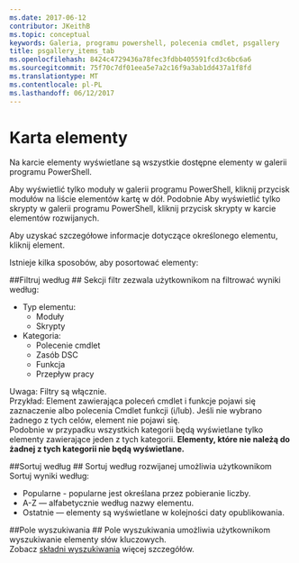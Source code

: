 ```yaml
---
ms.date: 2017-06-12
contributor: JKeithB
ms.topic: conceptual
keywords: Galeria, programu powershell, polecenia cmdlet, psgallery
title: psgallery_items_tab
ms.openlocfilehash: 8424c4729436a78fec3fdbb405591fcd3c6bc6a6
ms.sourcegitcommit: 75f70c7df01eea5e7a2c16f9a3ab1dd437a1f8fd
ms.translationtype: MT
ms.contentlocale: pl-PL
ms.lasthandoff: 06/12/2017
---
```

<a name="items-tab"></a>Karta elementy
==========

Na karcie elementy wyświetlane są wszystkie dostępne elementy w galerii programu PowerShell.

Aby wyświetlić tylko moduły w galerii programu PowerShell, kliknij przycisk modułów na liście elementów kartę w dół.  Podobnie Aby wyświetlić tylko skrypty w galerii programu PowerShell, kliknij przycisk skrypty w karcie elementów rozwijanych.  

Aby uzyskać szczegółowe informacje dotyczące określonego elementu, kliknij element.

Istnieje kilka sposobów, aby posortować elementy:

##<a name="filter-by"></a>Filtruj według ##
Sekcji filtr zezwala użytkownikom na filtrować wyniki według:
* Typ elementu:
    * Moduły
    * Skrypty
* Kategoria:
    * Polecenie cmdlet
    * Zasób DSC
    * Funkcja
    * Przepływ pracy

Uwaga: Filtry są włącznie.  
Przykład: Element zawierająca poleceń cmdlet i funkcje pojawi się zaznaczenie albo polecenia Cmdlet funkcji (i/lub).  Jeśli nie wybrano żadnego z tych celów, element nie pojawi się.  
Podobnie w przypadku wszystkich kategorii będą wyświetlane tylko elementy zawierające jeden z tych kategorii. **Elementy, które nie należą do żadnej z tych kategorii nie będą wyświetlane.**

##<a name="sort-by"></a>Sortuj według ## 
Sortuj według rozwijanej umożliwia użytkownikom Sortuj wyniki według:
* Popularne - popularne jest określana przez pobieranie liczby.
* A-Z — alfabetycznie według nazwy elementu.
* Ostatnie — elementy są wyświetlane w kolejności daty opublikowania.


##<a name="search-box"></a>Pole wyszukiwania ##
Pole wyszukiwania umożliwia użytkownikom wyszukiwanie elementy słów kluczowych.  
Zobacz [składni wyszukiwania](./psgallery_search_syntax.md) więcej szczegółów.

